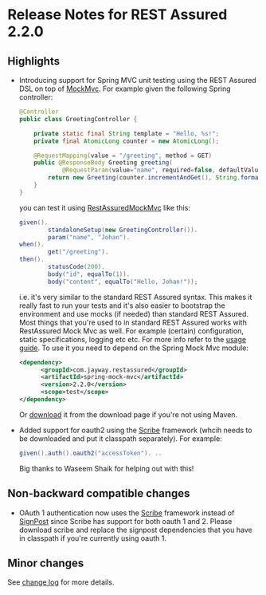# Release Notes for REST Assured 2.2.0 #

## Highlights ##
* Introducing support for Spring MVC unit testing using the REST Assured DSL on top of [MockMvc](http://docs.spring.io/spring/docs/4.0.0.RELEASE/javadoc-api/org/springframework/test/web/servlet/MockMvc.html). For example given the following Spring controller:
  
  ```java
  @Controller
  public class GreetingController {
  
      private static final String template = "Hello, %s!";
      private final AtomicLong counter = new AtomicLong();
  
      @RequestMapping(value = "/greeting", method = GET)
      public @ResponseBody Greeting greeting(
              @RequestParam(value="name", required=false, defaultValue="World") String name) {
          return new Greeting(counter.incrementAndGet(), String.format(template, name));
      }
  }
  ```
  you can test it using [RestAssuredMockMvc](http://static.javadoc.io/com.jayway.restassured/spring-mock-mvc/2.4.1/com/jayway/restassured/module/mockmvc/RestAssuredMockMvc.html) like this:
  
  ```java
  given().
          standaloneSetup(new GreetingController()).
          param("name", "Johan").
  when().
          get("/greeting").
  then().
          statusCode(200).
          body("id", equalTo(1)).
          body("content", equalTo("Hello, Johan!"));  
  ```
  i.e. it's very similar to the standard REST Assured syntax. This makes it really fast to run your tests and it's also easier to bootstrap the environment and use mocks (if needed) than standard REST Assured. Most things that you're used to in standard REST Assured works with RestAssured Mock Mvc as well. For example (certain) configuration, static specifications, logging etc etc. For more info refer to the [usage guide](Usage#Spring_Mock_Mvc_Module). To use it you need to depend on the Spring Mock Mvc module:
  
  ```xml
  <dependency>
        <groupId>com.jayway.restassured</groupId>
        <artifactId>spring-mock-mvc</artifactId>
        <version>2.2.0</version>
        <scope>test</scope>
  </dependency>
  ```
  Or [download](https://rest-assured.googlecode.com/files/spring-mock-mvc-2.2.0-dist.zip) it from the download page if you're not using Maven.
* Added support for oauth2 using the [Scribe](https://github.com/fernandezpablo85/scribe-java) framework (whcih needs to be downloaded and put it classpath separately). For example:
  
  ```java
  given().auth().oauth2("accessToken"). .. 
  ```
  Big thanks to Waseem Shaik for helping out with this!

## Non-backward compatible changes ##
* OAuth 1 authentication now uses the [Scribe](https://github.com/fernandezpablo85/scribe-java)  framework instead of [SignPost](https://code.google.com/p/oauth-signpost/) since Scribe has support for both oauth 1 and 2. Please download scribe and replace the signpost dependencies that you have in classpath if you're currently using oauth 1.

## Minor changes ##
See [change log](http://github.com/jayway/rest-assured/raw/master/changelog.txt) for more details.